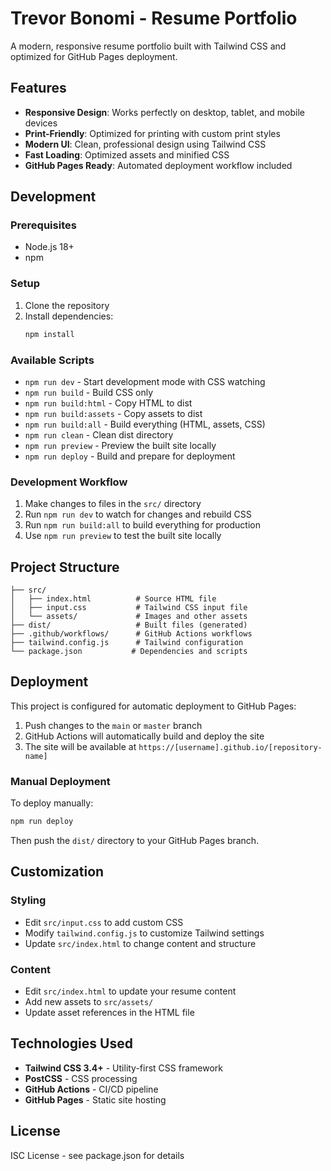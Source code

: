 # Trevor Bonomi - Resume Portfolio

A modern, responsive resume portfolio built with Tailwind CSS and optimized for GitHub Pages deployment.

## Features

- **Responsive Design**: Works perfectly on desktop, tablet, and mobile devices
- **Print-Friendly**: Optimized for printing with custom print styles
- **Modern UI**: Clean, professional design using Tailwind CSS
- **Fast Loading**: Optimized assets and minified CSS
- **GitHub Pages Ready**: Automated deployment workflow included

## Development

### Prerequisites

- Node.js 18+
- npm

### Setup

1. Clone the repository
2. Install dependencies:
   ```bash
   npm install
   ```

### Available Scripts

- `npm run dev` - Start development mode with CSS watching
- `npm run build` - Build CSS only
- `npm run build:html` - Copy HTML to dist
- `npm run build:assets` - Copy assets to dist
- `npm run build:all` - Build everything (HTML, assets, CSS)
- `npm run clean` - Clean dist directory
- `npm run preview` - Preview the built site locally
- `npm run deploy` - Build and prepare for deployment

### Development Workflow

1. Make changes to files in the `src/` directory
2. Run `npm run dev` to watch for changes and rebuild CSS
3. Run `npm run build:all` to build everything for production
4. Use `npm run preview` to test the built site locally

## Project Structure

```
├── src/
│   ├── index.html          # Source HTML file
│   ├── input.css           # Tailwind CSS input file
│   └── assets/             # Images and other assets
├── dist/                   # Built files (generated)
├── .github/workflows/      # GitHub Actions workflows
├── tailwind.config.js      # Tailwind configuration
└── package.json           # Dependencies and scripts
```

## Deployment

This project is configured for automatic deployment to GitHub Pages:

1. Push changes to the `main` or `master` branch
2. GitHub Actions will automatically build and deploy the site
3. The site will be available at `https://[username].github.io/[repository-name]`

### Manual Deployment

To deploy manually:

```bash
npm run deploy
```

Then push the `dist/` directory to your GitHub Pages branch.

## Customization

### Styling

- Edit `src/input.css` to add custom CSS
- Modify `tailwind.config.js` to customize Tailwind settings
- Update `src/index.html` to change content and structure

### Content

- Edit `src/index.html` to update your resume content
- Add new assets to `src/assets/`
- Update asset references in the HTML file

## Technologies Used

- **Tailwind CSS 3.4+** - Utility-first CSS framework
- **PostCSS** - CSS processing
- **GitHub Actions** - CI/CD pipeline
- **GitHub Pages** - Static site hosting

## License

ISC License - see package.json for details
